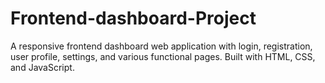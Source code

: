 # Frontend-dashboard-Project
A responsive frontend dashboard web application with login, registration, user profile, settings, and various functional pages. Built with HTML, CSS, and JavaScript.
